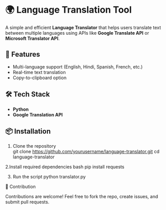 # 🌍 Language Translation Tool  

A simple and efficient **Language Translator** that helps users translate text between multiple languages using APIs like **Google Translate API** or **Microsoft Translator API**.  

## 🚀 Features  
- Multi-language support (English, Hindi, Spanish, French, etc.)  
- Real-time text translation  
- Copy-to-clipboard option  

## 🛠️ Tech Stack  
- **Python**  
- **Google Translation API**

## 📦 Installation  

1. Clone the repository  
git clone https://github.com/yourusername/language-translator.git
cd language-translator

2.Install required dependencies
bash
pip install requests

3. Run the script
python translator.py

🤝 Contribution

Contributions are welcome! Feel free to fork the repo, create issues, and submit pull requests.
